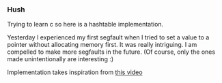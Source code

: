 ### Hush
Trying to learn c so here is a hashtable implementation.

Yesterday I experienced my first segfault when I tried to set a value to a 
pointer without allocating memory first. It was really intriguing.
I am compelled to make more segfaults in the future. (Of course, only the ones 
made unintentionally are interesting :)

Implementation takes inspiration from [this video](https://www.youtube.com/watch?v=n-S9DBwPGTo)
